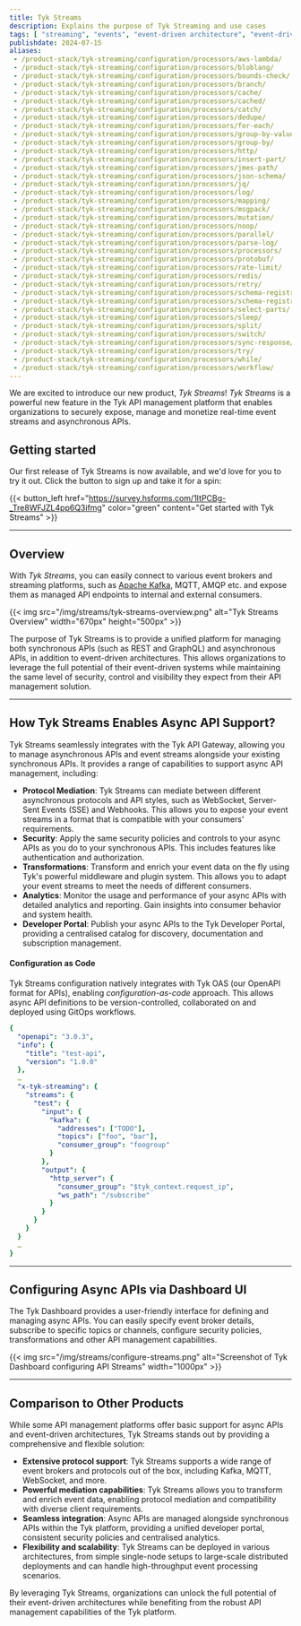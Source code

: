 ```yaml
---
title: Tyk Streams
description: Explains the purpose of Tyk Streaming and use cases
tags: [ "streaming", "events", "event-driven architecture", "event-driven architectures", "kafka" ]
publishdate: 2024-07-15
aliases:
 - /product-stack/tyk-streaming/configuration/processors/aws-lambda/
 - /product-stack/tyk-streaming/configuration/processors/bloblang/
 - /product-stack/tyk-streaming/configuration/processors/bounds-check/
 - /product-stack/tyk-streaming/configuration/processors/branch/
 - /product-stack/tyk-streaming/configuration/processors/cache/
 - /product-stack/tyk-streaming/configuration/processors/cached/
 - /product-stack/tyk-streaming/configuration/processors/catch/
 - /product-stack/tyk-streaming/configuration/processors/dedupe/
 - /product-stack/tyk-streaming/configuration/processors/for-each/
 - /product-stack/tyk-streaming/configuration/processors/group-by-value/
 - /product-stack/tyk-streaming/configuration/processors/group-by/
 - /product-stack/tyk-streaming/configuration/processors/http/
 - /product-stack/tyk-streaming/configuration/processors/insert-part/
 - /product-stack/tyk-streaming/configuration/processors/jmes-path/
 - /product-stack/tyk-streaming/configuration/processors/json-schema/
 - /product-stack/tyk-streaming/configuration/processors/jq/
 - /product-stack/tyk-streaming/configuration/processors/log/
 - /product-stack/tyk-streaming/configuration/processors/mapping/
 - /product-stack/tyk-streaming/configuration/processors/msgpack/
 - /product-stack/tyk-streaming/configuration/processors/mutation/
 - /product-stack/tyk-streaming/configuration/processors/noop/
 - /product-stack/tyk-streaming/configuration/processors/parallel/
 - /product-stack/tyk-streaming/configuration/processors/parse-log/
 - /product-stack/tyk-streaming/configuration/processors/processors/
 - /product-stack/tyk-streaming/configuration/processors/protobuf/
 - /product-stack/tyk-streaming/configuration/processors/rate-limit/
 - /product-stack/tyk-streaming/configuration/processors/redis/
 - /product-stack/tyk-streaming/configuration/processors/retry/
 - /product-stack/tyk-streaming/configuration/processors/schema-registry-decode/
 - /product-stack/tyk-streaming/configuration/processors/schema-registry-encode/
 - /product-stack/tyk-streaming/configuration/processors/select-parts/
 - /product-stack/tyk-streaming/configuration/processors/sleep/
 - /product-stack/tyk-streaming/configuration/processors/split/
 - /product-stack/tyk-streaming/configuration/processors/switch/
 - /product-stack/tyk-streaming/configuration/processors/sync-response/
 - /product-stack/tyk-streaming/configuration/processors/try/
 - /product-stack/tyk-streaming/configuration/processors/while/
 - /product-stack/tyk-streaming/configuration/processors/workflow/
---
```

We are excited to introduce our new product, *Tyk Streams*! 
*Tyk Streams* is a powerful new feature in the Tyk API management platform that enables organizations to securely expose,
manage and monetize real-time event streams and asynchronous APIs.

## Getting started

Our first release of Tyk Streams is now available, and we'd love for you to try it out. Click the button to sign up and take it for a spin:

{{< button_left href="https://survey.hsforms.com/1ItPCBg-_Tre8WFJZL4pp6Q3ifmg" color="green" content="Get started with Tyk Streams" >}}

---
## Overview
With *Tyk Streams*, you can easily connect to various event brokers and streaming platforms, such as
[Apache Kafka](https://github.com/TykTechnologies/tyk-pro-docker-demo/tree/kafka), MQTT, AMQP etc. and expose them as
managed API endpoints to internal and external consumers.

<div style="display: flex; justify-content: center;">
{{< img src="/img/streams/tyk-streams-overview.png" alt="Tyk Streams Overview" width="670px" height="500px" >}}
</div>

The purpose of Tyk Streams is to provide a unified platform for managing both synchronous APIs (such as REST and
GraphQL) and asynchronous APIs, in addition to event-driven architectures. This allows organizations to leverage the
full potential of their event-driven systems while maintaining the same level of security, control and visibility they
expect from their API management solution.

---

## How Tyk Streams Enables Async API Support?

Tyk Streams seamlessly integrates with the Tyk API Gateway, allowing you to manage asynchronous APIs and event streams
alongside your existing synchronous APIs. It provides a range of capabilities to support async API management, including:

- **Protocol Mediation**: Tyk Streams can mediate between different asynchronous protocols and API styles, such as WebSocket, Server-Sent Events (SSE) and Webhooks. This allows you to expose your event streams in a format that is compatible with your consumers' requirements.
- **Security**: Apply the same security policies and controls to your async APIs as you do to your synchronous APIs. This includes features like authentication and authorization.
- **Transformations**: Transform and enrich your event data on the fly using Tyk's powerful middleware and plugin system. This allows you to adapt your event streams to meet the needs of different consumers.
- **Analytics**: Monitor the usage and performance of your async APIs with detailed analytics and reporting. Gain insights into consumer behavior and system health.
- **Developer Portal**: Publish your async APIs to the Tyk Developer Portal, providing a centralised catalog for discovery, documentation and subscription management.


#### Configuration as Code

Tyk Streams configuration natively integrates with Tyk OAS (our OpenAPI format for APIs), enabling *configuration-as-code*
approach. This allows async API definitions to be version-controlled, collaborated on and deployed using GitOps workflows.

```yaml
{
  "openapi": "3.0.3",
  "info": {
    "title": "test-api",
    "version": "1.0.0"
  },
  …
  "x-tyk-streaming": {
    "streams": {
      "test": {
        "input": {
          "kafka": {
            "addresses": ["TODO"],
            "topics": ["foo", "bar"],
            "consumer_group": "foogroup"
          }
        },
        "output": {
          "http_server": {
            "consumer_group": "$tyk_context.request_ip",
            "ws_path": "/subscribe"
          }
        }
      }
    }
  }
  …
}
```

---

## Configuring Async APIs via Dashboard UI

The Tyk Dashboard provides a user-friendly interface for defining and managing async APIs. You can easily specify event
broker details, subscribe to specific topics or channels, configure security policies, transformations and other API
management capabilities.

{{< img src="/img/streams/configure-streams.png" alt="Screenshot of Tyk Dashboard configuring API Streams" width="1000px" >}}

---

## Comparison to Other Products

While some API management platforms offer basic support for async APIs and event-driven architectures, Tyk Streams
stands out by providing a comprehensive and flexible solution:

- **Extensive protocol support**: Tyk Streams supports a wide range of event brokers and protocols out of the box, including Kafka, MQTT, WebSocket, and more.
- **Powerful mediation capabilities**: Tyk Streams allows you to transform and enrich event data, enabling protocol mediation and compatibility with diverse client requirements.
- **Seamless integration**: Async APIs are managed alongside synchronous APIs within the Tyk platform, providing a unified developer portal, consistent security policies and centralised analytics.
- **Flexibility and scalability**: Tyk Streams can be deployed in various architectures, from simple single-node setups to large-scale distributed deployments and can handle high-throughput event processing scenarios.

By leveraging Tyk Streams, organizations can unlock the full potential of their event-driven architectures while
benefiting from the robust API management capabilities of the Tyk platform.

